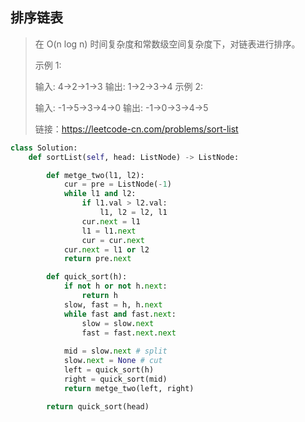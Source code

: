 ## 排序链表

> 在 O(n log n) 时间复杂度和常数级空间复杂度下，对链表进行排序。
>
> 示例 1:
>
> 输入: 4->2->1->3
> 输出: 1->2->3->4
> 示例 2:
>
> 输入: -1->5->3->4->0
> 输出: -1->0->3->4->5
>
>
> 链接：https://leetcode-cn.com/problems/sort-list

```python
class Solution:
    def sortList(self, head: ListNode) -> ListNode:

        def metge_two(l1, l2):
            cur = pre = ListNode(-1)
            while l1 and l2:
                if l1.val > l2.val:
                    l1, l2 = l2, l1
                cur.next = l1
                l1 = l1.next
                cur = cur.next
            cur.next = l1 or l2
            return pre.next

        def quick_sort(h):
            if not h or not h.next:
                return h
            slow, fast = h, h.next
            while fast and fast.next:
                slow = slow.next
                fast = fast.next.next
            
            mid = slow.next # split
            slow.next = None # cut
            left = quick_sort(h)
            right = quick_sort(mid)
            return metge_two(left, right)

        return quick_sort(head)
```

